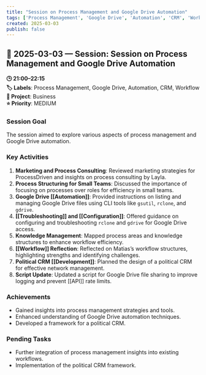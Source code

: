 ```yaml
---
title: "Session on Process Management and Google Drive Automation"
tags: ['Process Management', 'Google Drive', 'Automation', 'CRM', 'Workflow']
created: 2025-03-03
publish: false
---
```


## 📅 2025-03-03 — Session: Session on Process Management and Google Drive Automation

**🕒 21:00–22:15**  
**🏷️ Labels**: Process Management, Google Drive, Automation, CRM, Workflow  
**📂 Project**: Business  
**⭐ Priority**: MEDIUM  


### Session Goal
The session aimed to explore various aspects of process management and Google Drive automation.

### Key Activities
1. **Marketing and Process Consulting**: Reviewed marketing strategies for ProcessDriven and insights on process consulting by Layla.
2. **Process Structuring for Small Teams**: Discussed the importance of focusing on processes over roles for efficiency in small teams.
3. **Google Drive [[Automation]]**: Provided instructions on listing and managing Google Drive files using CLI tools like `gsutil`, `rclone`, and `gdrive`.
4. **[[Troubleshooting]] and [[Configuration]]**: Offered guidance on configuring and troubleshooting `rclone` and `gdrive` for Google Drive access.
5. **Knowledge Management**: Mapped process areas and knowledge structures to enhance workflow efficiency.
6. **[[Workflow]] Reflection**: Reflected on Matias’s workflow structures, highlighting strengths and identifying challenges.
7. **Political CRM [[Development]]**: Planned the design of a political CRM for effective network management.
8. **Script Update**: Updated a script for Google Drive file sharing to improve logging and prevent [[API]] rate limits.

### Achievements
- Gained insights into process management strategies and tools.
- Enhanced understanding of Google Drive automation techniques.
- Developed a framework for a political CRM.

### Pending Tasks
- Further integration of process management insights into existing workflows.
- Implementation of the political CRM framework.

